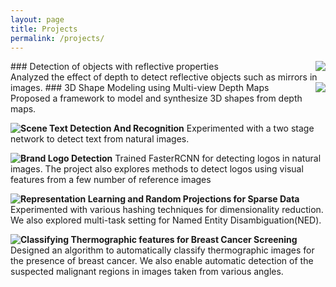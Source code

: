 ```yaml
---
layout: page
title: Projects
permalink: /projects/
---
```


<img style="float: right;" src="https://jsreddy.github.io/images/ObjDet.png">
### Detection of objects with reflective properties <br/>
    Analyzed the effect of depth to detect reflective objects such as mirrors in images. 

<img style="float: right;" src="https://jsreddy.github.io/images/multiview_depth.png">
### 3D Shape Modeling using Multi-view Depth Maps <br/>
    Proposed a framework to model and synthesize 3D shapes from depth maps. 


<b> ![Scene Text Detection And Recognition](https://jsreddy.github.io/images/detected_text.png)</b>
    Experimented with a two stage network to detect text from natural images. 

<b> ![Brand Logo Detection](https://jsreddy.github.io/images/logo.jpg)</b>
    Trained FasterRCNN for detecting logos in natural images. The project also explores methods to detect logos using visual features from a few number of reference images

<b> ![Representation Learning and Random Projections for Sparse Data](https://jsreddy.github.io/images/mtp.png)</b>
    Experimented with various hashing techniques for dimensionality reduction. We also explored multi-task setting for Named Entity Disambiguation(NED).

<b> ![Classifying Thermographic features for Breast Cancer Screening](https://jsreddy.github.io/images/breast_cancer.jpg)</b>
    Designed an algorithm to automatically classify thermographic images for the presence of breast cancer. We also enable automatic detection of the suspected malignant regions in images taken from various angles.

    